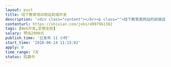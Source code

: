 ```yaml
---                
layout: post       
title: 线下教育培训网站前端开发           
description: '<div class="content"></br><p class="">线下教育类网站的前端设计开发，目前有UI的sketch 源文件，需要找一前端工程师实现前端的所有静态动态页面交互设计，之后用于后端工程师php开发，所有页面共计22个（首页、课程列表页、课程详情页、课程购买页【弹出支付渠道】、注册登录找回密码、个人中心【修改密码、我的订单、我的收藏、消息通知】、付费资讯列表页、付费资讯详情页、付费资讯购买页、两个静态简单交互服务介绍页）</p></br><p class="">网站主要功能：在线报名课程，在线付费课程，在线注册成为会员等，并其他复杂功能，交互设计也无特别复杂要求。</p></br><p class="">类似网站：美啊<a href="http://meia.mehttp://meia.mehttp://meia.me/（类型仅供参考，没有这么复杂" rel="nofollow" target="_blank">http://meia.mehttp://meia.mehttp://meia.me/（类型仅供参考，没有这么复杂</a>）</p></br><p class="">具体要求：最好是有相关的前端开发工作经验，精通React.js, angularJs，Vue.js等前端框架，熟悉html、php等技术。前端工程师所设计的所有文件要能符合开发要求，要能匹配后端工程师用于php程序开发。</p></br><p class="">工作地点：北京大兴，也可远程，工作期间要见面沟通1-2次。</p></br></div>'     
contenturl: https://shixian.com/jobs/4907961382      
tags: [Web开发,定期坐班]            
salary: 预估2000元          
publish_time: '已发布 11 小时'         
start_time: '2018-06-14 11:15:02'           
apply: 0                   
time_range: 7天              
status: 招募中                  
---                 
```

